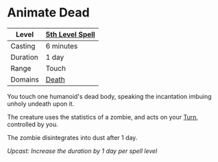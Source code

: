 # Animate Dead

| Level    | [5th Level Spell](../../../Spell%20Level.md) |
| -------- | -------------------------------------------- |
| Casting  | 6 minutes                                    |
| Duration | 1 day                                        |
| Range    | Touch                                        |
| Domains  | [Death](../../../Spell%20Domains/Death.md)   |

You touch one humanoid's dead body, speaking the incantation imbuing unholy undeath upon it.

The creature uses the statistics of a zombie, and acts on your [Turn](../../../../Game%20Procedures/Turn.md), controlled by you.

The zombie disintegrates into dust after 1 day.

*Upcast: Increase the duration by 1 day per spell level*
